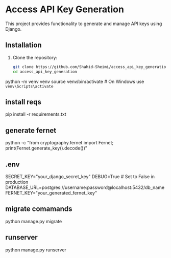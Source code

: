 # Access API Key Generation

This project provides functionality to generate and manage API keys using Django.

## Installation

1. Clone the repository:
   ```bash
   git clone https://github.com/Shahid-Sheimi/access_api_key_generation
   cd access_api_key_generation
python -m venv venv
source venv/bin/activate  # On Windows use `venv\Scripts\activate`
## install reqs
pip install -r requirements.txt
## generate fernet
python -c "from cryptography.fernet import Fernet; print(Fernet.generate_key().decode())"

## .env
SECRET_KEY="your_django_secret_key"
DEBUG=True  # Set to False in production
DATABASE_URL=postgres://username:password@localhost:5432/db_name
FERNET_KEY="your_generated_fernet_key"
## migrate comamands
python manage.py migrate
## runserver 
python manage.py runserver
